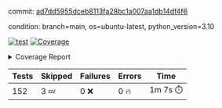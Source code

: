 commit: [ad7dd5955dceb8113fa28bc1a007aa1db14df4f6](https://github.com/rcmdnk/homebrew-file/tree/ad7dd5955dceb8113fa28bc1a007aa1db14df4f6)

condition: branch=main, os=ubuntu-latest, python_version=3.10

[![test](https://github.com/rcmdnk/homebrew-file/actions/workflows/test.yml/badge.svg)](https://github.com/rcmdnk/homebrew-file/actions/runs/10696468491)
<a href="https://github.com/rcmdnk/homebrew-file/blob/ad7dd5955dceb8113fa28bc1a007aa1db14df4f6/README.md"><img alt="Coverage" src="https://img.shields.io/badge/Coverage-0%25-red.svg" /></a><details><summary>Coverage Report </summary><table><tr><th>File</th><th>Stmts</th><th>Miss</th><th>Cover</th><th>Missing</th></tr><tbody><tr><td colspan="5"><b>src/brew_file</b></td></tr><tr><td>&nbsp; &nbsp;<a href="https://github.com/rcmdnk/homebrew-file/blob/ad7dd5955dceb8113fa28bc1a007aa1db14df4f6/src/brew_file/__init__.py">\_\_init\_\_.py</a></td><td>3</td><td>3</td><td>0%</td><td><a href="https://github.com/rcmdnk/homebrew-file/blob/ad7dd5955dceb8113fa28bc1a007aa1db14df4f6/src/brew_file/__init__.py#L1-L4">1&ndash;4</a></td></tr><tr><td>&nbsp; &nbsp;<a href="https://github.com/rcmdnk/homebrew-file/blob/ad7dd5955dceb8113fa28bc1a007aa1db14df4f6/src/brew_file/brew_file.py">brew_file.py</a></td><td>1128</td><td>1128</td><td>0%</td><td><a href="https://github.com/rcmdnk/homebrew-file/blob/ad7dd5955dceb8113fa28bc1a007aa1db14df4f6/src/brew_file/brew_file.py#L1-L2004">1&ndash;2004</a></td></tr><tr><td>&nbsp; &nbsp;<a href="https://github.com/rcmdnk/homebrew-file/blob/ad7dd5955dceb8113fa28bc1a007aa1db14df4f6/src/brew_file/brew_helper.py">brew_helper.py</a></td><td>196</td><td>196</td><td>0%</td><td><a href="https://github.com/rcmdnk/homebrew-file/blob/ad7dd5955dceb8113fa28bc1a007aa1db14df4f6/src/brew_file/brew_helper.py#L1-L329">1&ndash;329</a></td></tr><tr><td>&nbsp; &nbsp;<a href="https://github.com/rcmdnk/homebrew-file/blob/ad7dd5955dceb8113fa28bc1a007aa1db14df4f6/src/brew_file/brew_info.py">brew_info.py</a></td><td>369</td><td>369</td><td>0%</td><td><a href="https://github.com/rcmdnk/homebrew-file/blob/ad7dd5955dceb8113fa28bc1a007aa1db14df4f6/src/brew_file/brew_info.py#L1-L556">1&ndash;556</a></td></tr><tr><td>&nbsp; &nbsp;<a href="https://github.com/rcmdnk/homebrew-file/blob/ad7dd5955dceb8113fa28bc1a007aa1db14df4f6/src/brew_file/info.py">info.py</a></td><td>11</td><td>11</td><td>0%</td><td><a href="https://github.com/rcmdnk/homebrew-file/blob/ad7dd5955dceb8113fa28bc1a007aa1db14df4f6/src/brew_file/info.py#L1-L17">1&ndash;17</a></td></tr><tr><td>&nbsp; &nbsp;<a href="https://github.com/rcmdnk/homebrew-file/blob/ad7dd5955dceb8113fa28bc1a007aa1db14df4f6/src/brew_file/main.py">main.py</a></td><td>166</td><td>166</td><td>0%</td><td><a href="https://github.com/rcmdnk/homebrew-file/blob/ad7dd5955dceb8113fa28bc1a007aa1db14df4f6/src/brew_file/main.py#L1-L631">1&ndash;631</a></td></tr><tr><td>&nbsp; &nbsp;<a href="https://github.com/rcmdnk/homebrew-file/blob/ad7dd5955dceb8113fa28bc1a007aa1db14df4f6/src/brew_file/utils.py">utils.py</a></td><td>72</td><td>72</td><td>0%</td><td><a href="https://github.com/rcmdnk/homebrew-file/blob/ad7dd5955dceb8113fa28bc1a007aa1db14df4f6/src/brew_file/utils.py#L1-L129">1&ndash;129</a></td></tr><tr><td><b>TOTAL</b></td><td><b>1945</b></td><td><b>1945</b></td><td><b>0%</b></td><td>&nbsp;</td></tr></tbody></table></details>

| Tests | Skipped | Failures | Errors | Time |
| ----- | ------- | -------- | -------- | ------------------ |
| 152 | 3 :zzz: | 0 :x: | 0 :fire: | 1m 7s :stopwatch: |

